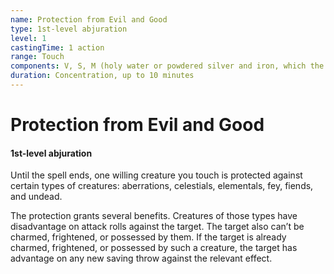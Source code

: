 ```yaml
---
name: Protection from Evil and Good
type: 1st-level abjuration
level: 1
castingTime: 1 action
range: Touch
components: V, S, M (holy water or powdered silver and iron, which the spell consumes)
duration: Concentration, up to 10 minutes
---
```


# Protection from Evil and Good

#### 1st-level abjuration

Until the spell ends, one willing creature you touch is protected against certain types of creatures: aberrations, celestials, elementals, fey, fiends, and undead.

The protection grants several benefits. Creatures of those types have disadvantage on attack rolls against the target. The target also can’t be charmed, frightened, or possessed by them. If the target is already charmed, frightened, or possessed by such a creature, the target has advantage on any new saving throw against the relevant effect.
